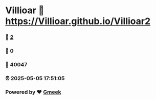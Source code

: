 # Villioar :link: https://Villioar.github.io/Villioar2 
### :page_facing_up: [2](https://Villioar.github.io/Villioar2/tag.html) 
### :speech_balloon: 0 
### :hibiscus: 40047 
### :alarm_clock: 2025-05-05 17:51:05 
### Powered by :heart: [Gmeek](https://github.com/Meekdai/Gmeek)
